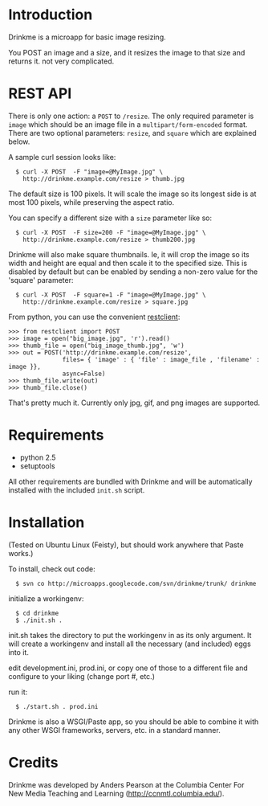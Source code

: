 # Introduction #

Drinkme is a microapp for basic image resizing.

You POST an image and a size, and it resizes the image
to that size and returns it. not very complicated.

# REST API #

There is only one action: a `POST` to `/resize`. The only required parameter is `image` which should be an image file in a `multipart/form-encoded` format. There are two optional parameters: `resize`, and `square` which are explained below.

A sample curl session looks like:

```
  $ curl -X POST  -F "image=@MyImage.jpg" \
    http://drinkme.example.com/resize > thumb.jpg
```

The default size is 100 pixels. It will scale the image so its
longest side is at most 100 pixels, while preserving the aspect
ratio.

You can specify a different size with a `size` parameter like so:

```
  $ curl -X POST  -F size=200 -F "image=@MyImage.jpg" \
    http://drinkme.example.com/resize > thumb200.jpg
```


Drinkme will also make square thumbnails. Ie, it will crop the
image so its width and height are equal and then scale it to
the specified size. This is disabled by default but can be
enabled by sending a non-zero value for the 'square' parameter:

```
  $ curl -X POST  -F square=1 -F "image=@MyImage.jpg" \
    http://drinkme.example.com/resize > square.jpg
```

From python, you can use the convenient [restclient](http://microapps.sourceforge.net/restclient/):
```
>>> from restclient import POST
>>> image = open("big_image.jpg", 'r').read()
>>> thumb_file = open("big_image_thumb.jpg", 'w')
>>> out = POST('http://drinkme.example.com/resize', 
               files= { 'image' : { 'file' : image_file , 'filename' : image }},
               async=False)
>>> thumb_file.write(out)
>>> thumb_file.close()
```

That's pretty much it. Currently only jpg, gif, and png images are
supported.

# Requirements #

  * python 2.5
  * setuptools

All other requirements are bundled with Drinkme and will be automatically installed with the included `init.sh` script.

# Installation #

(Tested on Ubuntu Linux (Feisty), but should work anywhere that Paste
works.)

To install, check out code:

```
  $ svn co http://microapps.googlecode.com/svn/drinkme/trunk/ drinkme
```

initialize a workingenv:

```
  $ cd drinkme
  $ ./init.sh .
```

init.sh takes the directory to put the workingenv in as its only
argument. It will create a workingenv and install all the necessary
(and included) eggs into it.

edit development.ini, prod.ini, or copy one of those to a different
file and configure to your liking (change port #, etc.)

run it:

```
  $ ./start.sh . prod.ini
```

Drinkme is also a WSGI/Paste app, so you should be able to combine it
with any other WSGI frameworks, servers, etc. in a standard manner.

# Credits #

Drinkme was developed by Anders Pearson at the Columbia Center For New
Media Teaching and Learning (http://ccnmtl.columbia.edu/).

